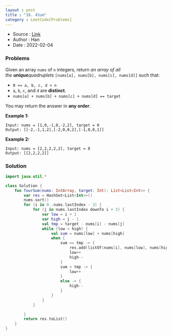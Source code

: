```yaml
---
layout : post 
title : "18. 4Sum"
category : LeetCode[Problems]
---
```


* Source : [Link](https://leetcode.com/problems/4sum/)
* Author : Han
* Date   : 2022-02-04

### Problems
Given an array `nums` of `n` integers, return *an array of all the **unique**quadruplets* `[nums[a], nums[b], nums[c], nums[d]]` such that:

- `0 <= a, b, c, d < n`
- `a`, `b`, `c`, and `d` are **distinct**.
- `nums[a] + nums[b] + nums[c] + nums[d] == target`

You may return the answer in **any order**.

**Example 1:**

```
Input: nums = [1,0,-1,0,-2,2], target = 0
Output: [[-2,-1,1,2],[-2,0,0,2],[-1,0,0,1]]

```

**Example 2:**

```
Input: nums = [2,2,2,2,2], target = 8
Output: [[2,2,2,2]]

```

### Solution

```kotlin
import java.util.*

class Solution {
    fun fourSum(nums: IntArray, target: Int): List<List<Int>> {
        var res = HashSet<List<Int>>()
        nums.sort()
        for (i in 0..nums.lastIndex - 3) {
            for (j in nums.lastIndex downTo i + 3) {
                var low = i + 1
                var high = j - 1
                val tmp = target - nums[i] - nums[j]
                while (low < high) {
                    val sum = nums[low] + nums[high]
                    when {
                        sum == tmp -> {
                            res.add(listOf(nums[i], nums[low], nums[high], nums[j]))
                            low++
                            high--
                        }
                        sum < tmp -> {
                            low++
                        }
                        else -> {
                            high--
                        }
                    }
                }
            }

        }
        return res.toList()
    }
}
```
